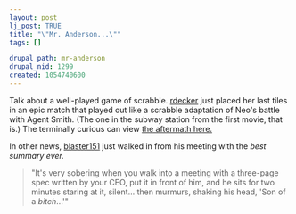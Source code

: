```yaml
--- 
layout: post
lj_post: TRUE
title: "\"Mr. Anderson...\""
tags: []

drupal_path: mr-anderson
drupal_nid: 1299
created: 1054740600
---
```

Talk about a well-played game of scrabble. <a href="http://rdecker.livejournal.com">rdecker</a> just placed her last tiles in an epic match that played out like a scrabble adaptation of Neo's battle with Agent Smith. (The one in the subway station from the first movie, that is.) The terminally curious can view <a href="http://thepixiepit.co.uk/cgi-bin/scrab/p2/r7/crossword.pl?board=rachel_and_otra" target="_blank">the aftermath here.</a>

In other news, <a href="http://blaster151.livejournal.com">blaster151</a> just walked in from his meeting with the <i>best summary ever.</i>
<blockquote>"It's very sobering when you walk into a meeting with a three-page spec written by your CEO, put it in front of him, and he sits for two minutes staring at it, silent... then murmurs, shaking his head, 'Son of a <i>bitch</i>...'"</blockquote>
